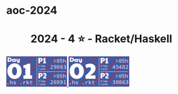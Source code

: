 # aoc-2024
<!-- AOC TILES BEGIN -->
<h1 align="center">
  2024 - 4 ⭐ - Racket/Haskell
</h1>
<a href="day1/day1.hs">
  <img src=".aoc_tiles/tiles/2024/01.png" width="161px">
</a>
<a href="day2/day2.hs">
  <img src=".aoc_tiles/tiles/2024/02.png" width="161px">
</a>
<!-- AOC TILES END -->
